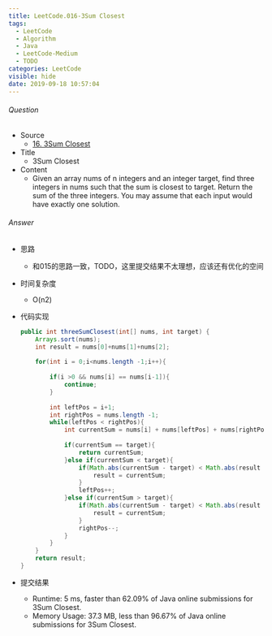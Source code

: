 ```yaml
---
title: LeetCode.016-3Sum Closest
tags:
  - LeetCode
  - Algorithm
  - Java
  - LeetCode-Medium
  - TODO
categories: LeetCode
visible: hide
date: 2019-09-18 10:57:04
---
```

###### Question
- Source
	- [16. 3Sum Closest](https://leetcode.com/problems/3sum-closest/) 
- Title
	- 3Sum Closest 
- Content
	- Given an array nums of n integers and an integer target, find three integers in nums such that the sum is closest to target. Return the sum of the three integers. You may assume that each input would have exactly one solution.
<!--more-->

###### Answer
- 思路
	- 和015的思路一致，TODO，这里提交结果不太理想，应该还有优化的空间
- 时间复杂度
	- O(n2) 	
- 代码实现

	```Java
	public int threeSumClosest(int[] nums, int target) {
        Arrays.sort(nums);
        int result = nums[0]+nums[1]+nums[2];
        
        for(int i = 0;i<nums.length -1;i++){
            
            if(i >0 && nums[i] == nums[i-1]){
                continue;
            }
            
            int leftPos = i+1;
            int rightPos = nums.length -1;
            while(leftPos < rightPos){
                int currentSum = nums[i] + nums[leftPos] + nums[rightPos];
                
                if(currentSum == target){
                    return currentSum;
                }else if(currentSum < target){
                    if(Math.abs(currentSum - target) < Math.abs(result - target)){
                        result = currentSum;
                    }
                    leftPos++;
                }else if(currentSum > target){
                    if(Math.abs(currentSum - target) < Math.abs(result - target)){
                        result = currentSum;
                    }
                    rightPos--;
                }
            }
        }
        return result;
    }
	```
- 提交结果
	- Runtime: 5 ms, faster than 62.09% of Java online submissions for 3Sum Closest.
	- Memory Usage: 37.3 MB, less than 96.67% of Java online submissions for 3Sum Closest. 
